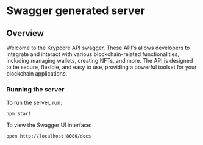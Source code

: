 # Swagger generated server

## Overview
Welcome to the Krypcore API swagger. These API's allows developers to integrate and interact with various blockchain-related functionalities, including managing wallets, creating NFTs, and more. The API is designed to be secure, flexible, and easy to use, providing a powerful toolset for your blockchain applications.

### Running the server
To run the server, run:

```
npm start
```

To view the Swagger UI interface:

```
open http://localhost:8080/docs
```
